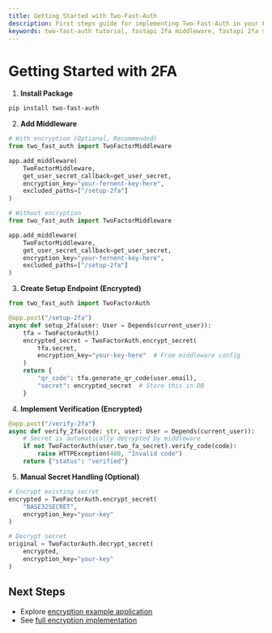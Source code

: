 ```yaml
---
title: Getting Started with Two-Fast-Auth
description: First steps guide for implementing Two-Fast-Auth in your FastAPI application
keywords: two-fast-auth tutorial, fastapi 2fa middleware, fastapi 2fa setup
---
```


# Getting Started with 2FA

1. **Install Package**
```bash
pip install two-fast-auth
```

2. **Add Middleware**
```python
# With encryption (Optional, Recommended)
from two_fast_auth import TwoFactorMiddleware

app.add_middleware(
    TwoFactorMiddleware,
    get_user_secret_callback=get_user_secret,
    encryption_key="your-fernent-key-here",
    excluded_paths=["/setup-2fa"]
)

# Without encryption
from two_fast_auth import TwoFactorMiddleware

app.add_middleware(
    TwoFactorMiddleware,
    get_user_secret_callback=get_user_secret,
    encryption_key="your-fernent-key-here",
    excluded_paths=["/setup-2fa"]
)
```

3. **Create Setup Endpoint (Encrypted)**
```python
from two_fast_auth import TwoFactorAuth

@app.post("/setup-2fa")
async def setup_2fa(user: User = Depends(current_user)):
    tfa = TwoFactorAuth()
    encrypted_secret = TwoFactorAuth.encrypt_secret(
        tfa.secret,
        encryption_key="your-key-here"  # From middleware config
    )
    return {
        "qr_code": tfa.generate_qr_code(user.email),
        "secret": encrypted_secret  # Store this in DB
    }
```

4. **Implement Verification (Encrypted)**
```python
@app.post("/verify-2fa")
async def verify_2fa(code: str, user: User = Depends(current_user)):
    # Secret is automatically decrypted by middleware
    if not TwoFactorAuth(user.two_fa_secret).verify_code(code):
        raise HTTPException(400, "Invalid code")
    return {"status": "verified"}
```

5. **Manual Secret Handling (Optional)**
```python
# Encrypt existing secret
encrypted = TwoFactorAuth.encrypt_secret(
    "BASE32SECRET",
    encryption_key="your-key"
)

# Decrypt secret
original = TwoFactorAuth.decrypt_secret(
    encrypted,
    encryption_key="your-key"
)
```

## Next Steps
- Explore [encryption example application](example_app_encryption.md)
- See [full encryption implementation](example_implementation_encryption.md)
